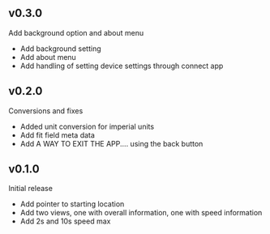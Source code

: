 ## v0.3.0

Add background option and about menu

- Add background setting
- Add about menu
- Add handling of setting device settings through connect app

## v0.2.0

Conversions and fixes

- Added unit conversion for imperial units
- Add fit field meta data
- Add A WAY TO EXIT THE APP.... using the back button

## v0.1.0

Initial release

- Add pointer to starting location
- Add two views, one with overall information, one with speed information
- Add 2s and 10s speed max
